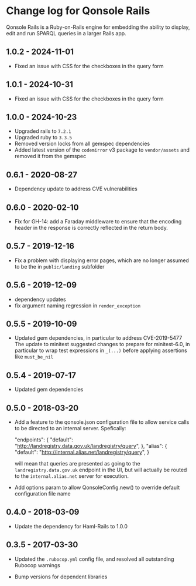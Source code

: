 # Change log for Qonsole Rails

Qonsole Rails is a Ruby-on-Rails engine for embedding the ability
to display, edit and run SPARQL queries in a larger Rails app.

## 1.0.2 - 2024-11-01

- Fixed an issue with CSS for the checkboxes in the query form

## 1.0.1 - 2024-10-31

- Fixed an issue with CSS for the checkboxes in the query form

## 1.0.0 - 2024-10-23

- Upgraded rails to `7.2.1`
- Upgraded ruby to `3.3.5`
- Removed version locks from all gemspec dependencies
- Added latest version of the `codemirror` v3 package to `vendor/assets` and
  removed it from the gemspec

## 0.6.1 - 2020-08-27

- Dependency update to address CVE vulnerabilities

## 0.6.0 - 2020-02-10

- Fix for GH-14: add a Faraday middleware to ensure that the encoding
  header in the response is correctly reflected in the return body.

## 0.5.7 - 2019-12-16

- Fix a problem with displaying error pages, which are no longer
  assumed to be the in `public/landing` subfolder

## 0.5.6 - 2019-12-09

- dependency updates
- fix argument naming regression in `render_exception`

## 0.5.5 - 2019-10-09

- Updated gem dependencies, in particular to address CVE-2019-5477
  The update to minitest suggested changes to prepare for minitest-6.0,
  in particular to wrap test expressions in `_(...)` before applying
  assertions like `must_be_nil`

## 0.5.4 - 2019-07-17

- Updated gem dependencies

## 0.5.0 - 2018-03-20

- Add a feature to the qonsole.json configuration file to allow service calls
  to be directed to an internal server. Spefically:

    "endpoints": {
      "default": "http://landregistry.data.gov.uk/landregistry/query",
    },
    "alias": {
      "default": "http://internal.alias.net/landregistry/query",
    }

  will mean that queries are presented as going to the `landregistry.data.gov.uk`
  endpoint in the UI, but will actually be routed to the `internal.alias.net`
  server for execution.

- Add options param to allow QonsoleConfig.new() to override default
  configuration file name

## 0.4.0 - 2018-03-09

- Update the dependency for Haml-Rails to 1.0.0

## 0.3.5 - 2017-03-30

- Updated the `.rubocop.yml` config file, and resolved all
  outstanding Rubocop warnings

- Bump versions for dependent libraries
